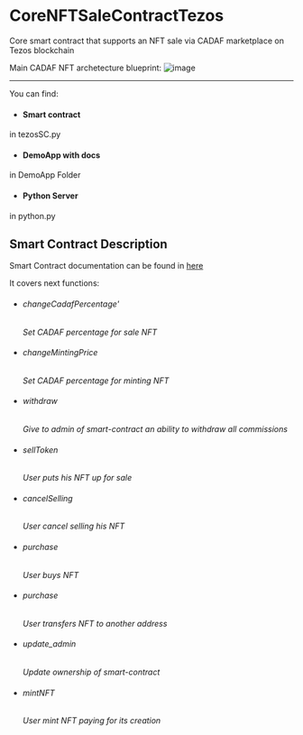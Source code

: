 # CoreNFTSaleContractTezos
Core smart contract that supports an NFT sale via CADAF marketplace on Tezos blockchain

Main CADAF NFT archetecture blueprint:
![image](https://user-images.githubusercontent.com/56895607/168418077-49cacade-c1e6-42df-81c8-2fba246834c0.png)

--------

You can find:
- #### Smart contract
in tezosSC.py

- #### DemoApp with docs
 in DemoApp Folder
 
- #### Python Server
in python.py




## Smart Contract Description
Smart Contract documentation can be found in [here](https://docs.google.com/document/d/1mSohO1vVoUgKrwqcn4qFTxiDh-QAVOYznwf0fPzNlHE/edit?usp=sharing)


It covers next functions:

- ######  changeCadafPercentage'

  *Set CADAF percentage for sale NFT*

- ######  changeMintingPrice

  *Set CADAF percentage for minting NFT*

- ######  withdraw

  *Give to admin of smart-contract an ability to withdraw all commissions*

- ######  sellToken 

  *User puts his NFT up for sale*

- ######  cancelSelling 

  *User cancel selling his NFT*

- ######  purchase

  *User buys NFT*
  
- ######  purchase

  *User transfers NFT to another address*

- ######   update_admin

  *Update ownership of smart-contract*

- ######   mintNFT 

  *User mint NFT paying for its creation*
